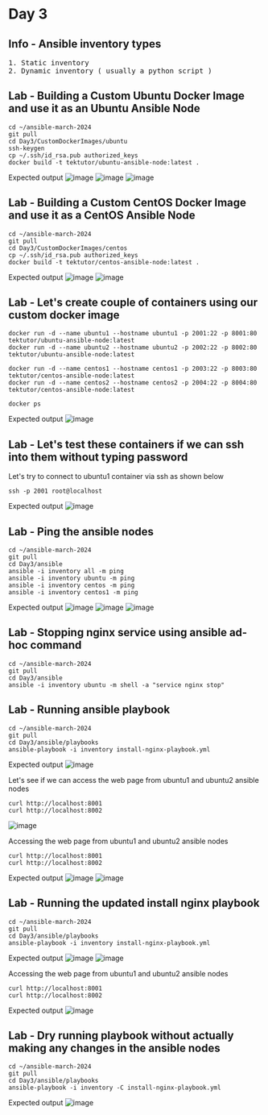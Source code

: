 # Day 3

## Info - Ansible inventory types
<pre>
1. Static inventory
2. Dynamic inventory ( usually a python script )
</pre>

## Lab - Building a Custom Ubuntu Docker Image and use it as an Ubuntu Ansible Node
```
cd ~/ansible-march-2024
git pull
cd Day3/CustomDockerImages/ubuntu
ssh-keygen
cp ~/.ssh/id_rsa.pub authorized_keys
docker build -t tektutor/ubuntu-ansible-node:latest .
```

Expected output
![image](https://github.com/tektutor/ansible-march-2024/assets/12674043/a078ac07-f129-4ce2-8d28-9f6c9bbaeaca)
![image](https://github.com/tektutor/ansible-march-2024/assets/12674043/900fa11f-e17f-4105-bba7-c83c27a2548a)
![image](https://github.com/tektutor/ansible-march-2024/assets/12674043/57d36e2e-fd73-4e4f-ae4b-7b895ea9e2d1)


## Lab - Building a Custom CentOS Docker Image and use it as a CentOS Ansible Node
```
cd ~/ansible-march-2024
git pull
cd Day3/CustomDockerImages/centos
cp ~/.ssh/id_rsa.pub authorized_keys
docker build -t tektutor/centos-ansible-node:latest .
```

Expected output
![image](https://github.com/tektutor/ansible-march-2024/assets/12674043/ea5d7a89-04f7-4124-a68e-885f695a77d6)
![image](https://github.com/tektutor/ansible-march-2024/assets/12674043/40239fe1-2c9b-46fe-be4f-aa9eb1f43a96)


## Lab - Let's create couple of containers using our custom docker image
```
docker run -d --name ubuntu1 --hostname ubuntu1 -p 2001:22 -p 8001:80 tektutor/ubuntu-ansible-node:latest
docker run -d --name ubuntu2 --hostname ubuntu2 -p 2002:22 -p 8002:80 tektutor/ubuntu-ansible-node:latest

docker run -d --name centos1 --hostname centos1 -p 2003:22 -p 8003:80 tektutor/centos-ansible-node:latest
docker run -d --name centos2 --hostname centos2 -p 2004:22 -p 8004:80 tektutor/centos-ansible-node:latest

docker ps
```

Expected output
![image](https://github.com/tektutor/ansible-march-2024/assets/12674043/863529be-e976-4f03-a843-772e54b1a247)

## Lab - Let's test these containers if we can ssh into them without typing password

Let's try to connect to ubuntu1 container via ssh as shown below
```
ssh -p 2001 root@localhost 
```
Expected output
![image](https://github.com/tektutor/ansible-march-2024/assets/12674043/8af1bdcb-1999-478a-8642-09ca3c1fe0a0)

## Lab - Ping the ansible nodes
```
cd ~/ansible-march-2024
git pull
cd Day3/ansible
ansible -i inventory all -m ping
ansible -i inventory ubuntu -m ping
ansible -i inventory centos -m ping
ansible -i inventory centos1 -m ping
```

Expected output
![image](https://github.com/tektutor/ansible-march-2024/assets/12674043/23e462a6-5fad-4b7d-9dfa-3ab9b7cbaf6c)
![image](https://github.com/tektutor/ansible-march-2024/assets/12674043/e8dc54be-8522-4300-a6ff-fa12f4921b5e)
![image](https://github.com/tektutor/ansible-march-2024/assets/12674043/fc65425c-effa-470b-bfa2-dab9fe315693)

## Lab - Stopping nginx service using ansible ad-hoc command
```
cd ~/ansible-march-2024
git pull
cd Day3/ansible
ansible -i inventory ubuntu -m shell -a "service nginx stop"
```

## Lab - Running ansible playbook
```
cd ~/ansible-march-2024
git pull
cd Day3/ansible/playbooks
ansible-playbook -i inventory install-nginx-playbook.yml
```
Expected output
![image](https://github.com/tektutor/ansible-march-2024/assets/12674043/8e02da83-7a18-433d-8ece-3b7eefe70d33)

Let's see if we can access the web page from ubuntu1 and ubuntu2 ansible nodes
```
curl http://localhost:8001
curl http://localhost:8002
```

![image](https://github.com/tektutor/ansible-march-2024/assets/12674043/eb49350b-e0b8-4be1-a21b-e8be4f6320be)


Accessing the web page from ubuntu1 and ubuntu2 ansible nodes
```
curl http://localhost:8001
curl http://localhost:8002
```

Expected output
![image](https://github.com/tektutor/ansible-march-2024/assets/12674043/0739b094-f1a7-4065-b57f-57c66ea6f7f0)
![image](https://github.com/tektutor/ansible-march-2024/assets/12674043/eb7af250-deb3-4874-928d-82b14df08b3c)

## Lab - Running the updated install nginx playbook
```
cd ~/ansible-march-2024
git pull
cd Day3/ansible/playbooks
ansible-playbook -i inventory install-nginx-playbook.yml
```

Expected output
![image](https://github.com/tektutor/ansible-march-2024/assets/12674043/67ec8811-7658-4d9a-9495-abd663b5abbe)
![image](https://github.com/tektutor/ansible-march-2024/assets/12674043/756760d7-ddbd-4115-bf30-82e29838e491)

Accessing the web page from ubuntu1 and ubuntu2 ansible nodes
```
curl http://localhost:8001
curl http://localhost:8002
```

Expected output
![image](https://github.com/tektutor/ansible-march-2024/assets/12674043/f2f71fb8-4ab9-422f-9b58-1646f6047f14)

## Lab - Dry running playbook without actually making any changes in the ansible nodes
```
cd ~/ansible-march-2024
git pull
cd Day3/ansible/playbooks
ansible-playbook -i inventory -C install-nginx-playbook.yml
```
Expected output
![image](https://github.com/tektutor/ansible-march-2024/assets/12674043/415ba120-f391-4ace-bff4-c08b5666abd3)
